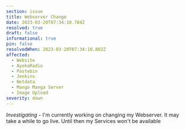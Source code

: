 ```yaml
---
section: issue
title: Webserver Change
date: 2023-03-20T07:34:10.784Z
resolved: true
draft: false
informational: true
pin: false
resolvedWhen: 2023-03-20T07:34:10.802Z
affected:
  - Website
  - AyokaRadio
  - Pastebin
  - Jenkins
  - Netdata
  - Mango Manga Server
  - Image Upload
severity: down
---
```

*Investigating* - I'm currently working on changing my Webserver. It may take a while to go live. Until then my Services won't be available